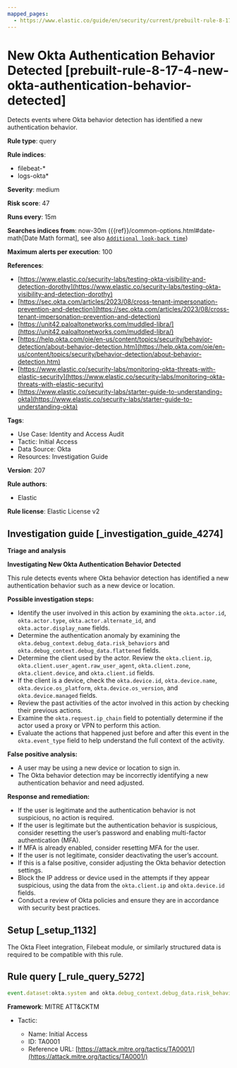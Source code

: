 ```yaml
---
mapped_pages:
  - https://www.elastic.co/guide/en/security/current/prebuilt-rule-8-17-4-new-okta-authentication-behavior-detected.html
---
```


# New Okta Authentication Behavior Detected [prebuilt-rule-8-17-4-new-okta-authentication-behavior-detected]

Detects events where Okta behavior detection has identified a new authentication behavior.

**Rule type**: query

**Rule indices**:

* filebeat-*
* logs-okta*

**Severity**: medium

**Risk score**: 47

**Runs every**: 15m

**Searches indices from**: now-30m ({{ref}}/common-options.html#date-math[Date Math format], see also [`Additional look-back time`](docs-content://solutions/security/detect-and-alert/create-detection-rule.md#rule-schedule))

**Maximum alerts per execution**: 100

**References**:

* [https://www.elastic.co/security-labs/testing-okta-visibility-and-detection-dorothy](https://www.elastic.co/security-labs/testing-okta-visibility-and-detection-dorothy)
* [https://sec.okta.com/articles/2023/08/cross-tenant-impersonation-prevention-and-detection](https://sec.okta.com/articles/2023/08/cross-tenant-impersonation-prevention-and-detection)
* [https://unit42.paloaltonetworks.com/muddled-libra/](https://unit42.paloaltonetworks.com/muddled-libra/)
* [https://help.okta.com/oie/en-us/content/topics/security/behavior-detection/about-behavior-detection.htm](https://help.okta.com/oie/en-us/content/topics/security/behavior-detection/about-behavior-detection.htm)
* [https://www.elastic.co/security-labs/monitoring-okta-threats-with-elastic-security](https://www.elastic.co/security-labs/monitoring-okta-threats-with-elastic-security)
* [https://www.elastic.co/security-labs/starter-guide-to-understanding-okta](https://www.elastic.co/security-labs/starter-guide-to-understanding-okta)

**Tags**:

* Use Case: Identity and Access Audit
* Tactic: Initial Access
* Data Source: Okta
* Resources: Investigation Guide

**Version**: 207

**Rule authors**:

* Elastic

**Rule license**: Elastic License v2

## Investigation guide [_investigation_guide_4274]

**Triage and analysis**

**Investigating New Okta Authentication Behavior Detected**

This rule detects events where Okta behavior detection has identified a new authentication behavior such as a new device or location.

**Possible investigation steps:**

* Identify the user involved in this action by examining the `okta.actor.id`, `okta.actor.type`, `okta.actor.alternate_id`, and `okta.actor.display_name` fields.
* Determine the authentication anomaly by examining the `okta.debug_context.debug_data.risk_behaviors` and `okta.debug_context.debug_data.flattened` fields.
* Determine the client used by the actor. Review the `okta.client.ip`, `okta.client.user_agent.raw_user_agent`, `okta.client.zone`, `okta.client.device`, and `okta.client.id` fields.
* If the client is a device, check the `okta.device.id`, `okta.device.name`, `okta.device.os_platform`, `okta.device.os_version`, and `okta.device.managed` fields.
* Review the past activities of the actor involved in this action by checking their previous actions.
* Examine the `okta.request.ip_chain` field to potentially determine if the actor used a proxy or VPN to perform this action.
* Evaluate the actions that happened just before and after this event in the `okta.event_type` field to help understand the full context of the activity.

**False positive analysis:**

* A user may be using a new device or location to sign in.
* The Okta behavior detection may be incorrectly identifying a new authentication behavior and need adjusted.

**Response and remediation:**

* If the user is legitimate and the authentication behavior is not suspicious, no action is required.
* If the user is legitimate but the authentication behavior is suspicious, consider resetting the user’s password and enabling multi-factor authentication (MFA).
* If MFA is already enabled, consider resetting MFA for the user.
* If the user is not legitimate, consider deactivating the user’s account.
* If this is a false positive, consider adjusting the Okta behavior detection settings.
* Block the IP address or device used in the attempts if they appear suspicious, using the data from the `okta.client.ip` and `okta.device.id` fields.
* Conduct a review of Okta policies and ensure they are in accordance with security best practices.


## Setup [_setup_1132]

The Okta Fleet integration, Filebeat module, or similarly structured data is required to be compatible with this rule.


## Rule query [_rule_query_5272]

```js
event.dataset:okta.system and okta.debug_context.debug_data.risk_behaviors:*
```

**Framework**: MITRE ATT&CKTM

* Tactic:

    * Name: Initial Access
    * ID: TA0001
    * Reference URL: [https://attack.mitre.org/tactics/TA0001/](https://attack.mitre.org/tactics/TA0001/)



